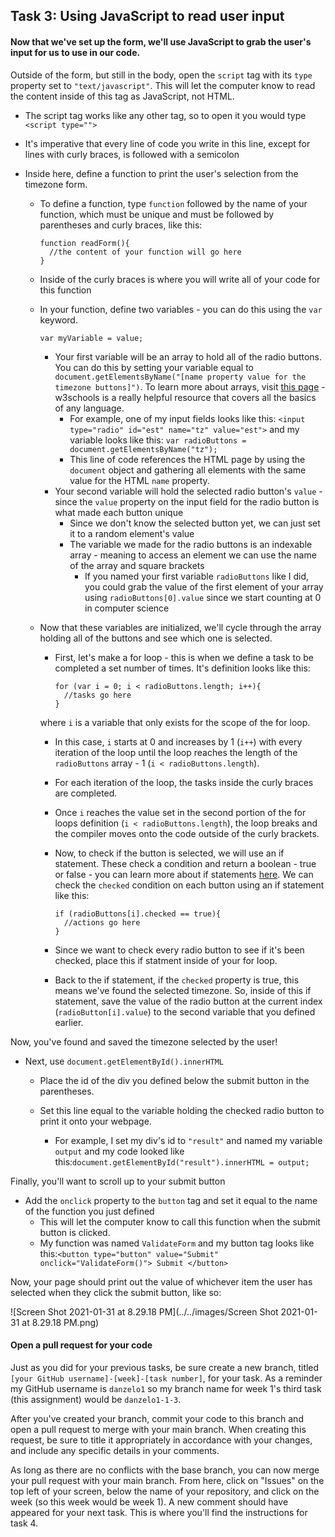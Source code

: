 ## Task 3: Using JavaScript to read user input

#### Now that we've set up the form, we'll use JavaScript to grab the user's input for us to use in our code.

Outside of the form, but still in the body, open the `script` tag with its `type` property set to `"text/javascript"`.   This will let the computer know to read the content inside of this tag as JavaScript, not HTML.

- The script tag works like any other tag, so to open it you would type `<script type="">`  

- It's imperative that every line of code you write in this line, except for lines with curly braces, is followed with a semicolon

- Inside here, define a function to print the user's selection from the timezone form.  

  - To define a function, type `function` followed by the name of your function, which must be unique and must be followed by parentheses and curly braces, like this:

    ```{js}
    function readForm(){
      //the content of your function will go here
    }
    ```

  - Inside of the curly braces is where you will write all of your code for this function

  - In your function, define two variables - you can do this using the `var` keyword.

    `var myVariable = value;`

    - Your first variable will be an array to hold all of the radio buttons.  You can do this by setting your variable equal to `document.getElementsByName("[name property value for the timezone buttons]")`.  To learn more about arrays, visit [this page](https://www.w3schools.com/js/js_arrays.asp) - w3schools is a really helpful resource that covers all the basics of any language.
      - For example, one of my input fields looks like this: `<input type="radio" id="est" name="tz" value="est">` and my variable looks like this: `var radioButtons = document.getElementsByName("tz");`
      - This line of code references the HTML page by using the `document` object and gathering all elements with the same value for the HTML `name` property.
    - Your second variable will hold the selected radio button's `value` - since the `value` property on the input field for the radio button is what made each button unique
      - Since we don't know the selected button yet, we can just set it to a random element's value
      - The variable we made for the radio buttons is an indexable array - meaning to access an element we can use the name of the array and square brackets
        - If you named your first variable `radioButtons` like I did, you could grab the value of the first element of your array using `radioButtons[0].value` since we start counting at 0 in computer science

  - Now that these variables are initialized, we'll cycle through the array holding all of the buttons and see which one is selected.

    - First, let's make a for loop - this is when we define a task to be completed a set number of times.  It's definition looks like this:

      ```{javascript}
      for (var i = 0; i < radioButtons.length; i++){
        //tasks go here
      }
      ```

     where `i` is a variable that only exists for the scope of the for loop.  

    - In this case, `i` starts at 0 and increases by 1 (`i++`) with every iteration of the loop until the loop reaches the length of the `radioButtons` array - 1 (`i < radioButtons.length`).  

    - For each iteration of the loop, the tasks inside the curly braces are completed.

    - Once `i` reaches the value set in the second portion of the for loops definition (`i < radioButtons.length`), the loop breaks and the compiler moves onto the code outside of the curly brackets.

    - Now, to check if the button is selected, we will use an if statement.  These check a condition and return a boolean - true or false - you can learn more about if statements [here](https://www.w3schools.com/js/js_if_else.asp).  We can check the `checked` condition on each button using an if statement like this:

      ```{javascript}
      if (radioButtons[i].checked == true){
        //actions go here
      }
      ```

    - Since we want to check every radio button to see if it's been checked, place this if statment inside of your for loop.

    - Back to the if statement, if the `checked` property is true, this means we've found the selected timezone.  So, inside of this if statement, save the value of the radio button at the current index (`radioButton[i].value`) to the second variable that you defined earlier.

Now, you've found and saved the timezone selected by the user!

- Next, use `document.getElementById().innerHTML`  

  - Place the id of the div you defined below the submit button in the parentheses.  

  - Set this line equal to the variable holding the checked radio button to print it onto your webpage.  
    - For example, I set my div's id to `"result"` and named my variable `output` and my code looked like this:`document.getElementById("result").innerHTML = output;`

Finally, you'll want to scroll up to your submit button 

- Add the `onclick` property to the `button` tag and set it equal to the name of the function you just defined
  - This will let the computer know to call this function when the submit button is clicked.  
  - My function was named `ValidateForm` and my button tag looks like this:`<button type="button" value="Submit" onclick="ValidateForm()"> Submit </button>`

Now, your page should print out the value of whichever item the user has selected when they click the submit button, like so:

![Screen Shot 2021-01-31 at 8.29.18 PM](../../images/Screen Shot 2021-01-31 at 8.29.18 PM.png)

#### Open a pull request for your code

Just as you did for your previous tasks, be sure create a new branch, titled `[your GitHub username]-[week]-[task number]`, for your task.  As a reminder my GitHub username is `danzelo1` so my branch name for week 1's third task (this assignment) would be `danzelo1-1-3`.

After you've created your branch, commit your code to this branch and open a pull request to merge with your main branch.  When creating this request, be sure to title it appropriately in accordance with your changes, and include any specific details in your comments.

As long as there are no conflicts with the base branch, you can now merge your pull request with your main branch. From here, click on "Issues" on the top left of your screen, below the name of your repository, and click on the week (so this week would be week 1). A new comment should have appeared for your next task. This is where you'll find the instructions for task 4.
